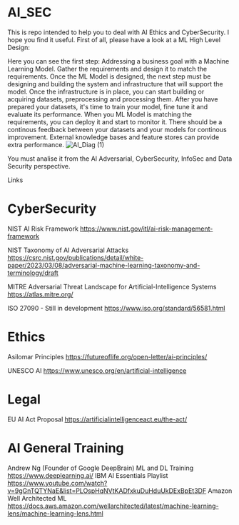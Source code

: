 # AI_SEC
This is repo intended to help you to deal with AI Ethics and CyberSecurity.
I hope you find it useful.
First of all, please have a look at a ML High Level Design:

Here you can see the first step: Addressing a business goal with a Machine Learning Model. Gather the requirements and design it to match the requirements.
Once the ML Model is designed, the next step must be designing and building the system and infrastructure that will support the model.
Once the infrastructure is in place, you can start building or acquiring datasets, preprocessing and processing them.
After you have prepared your datasets, it's time to train your model, fine tune it and evaluate its performance.
When you ML Model is matching the requirements, you can deploy it and start to monitor it.
There should be a continous feedback between your datasets and your models for continous improvement.
External knowledge bases and feature stores can provide extra performance.
![AI_Diag (1)](https://user-images.githubusercontent.com/33955667/229310293-bd02f950-5dbc-49d6-8a85-c85bb85bd15c.jpg)

You must analise it from the AI Adversarial, CyberSecurity, InfoSec and Data Security perspective.



Links


CyberSecurity
=============
NIST AI Risk Framework
https://www.nist.gov/itl/ai-risk-management-framework

NIST Taxonomy of AI Adversarial Attacks
https://csrc.nist.gov/publications/detail/white-paper/2023/03/08/adversarial-machine-learning-taxonomy-and-terminology/draft

MITRE Adversarial Threat Landscape for Artificial-Intelligence Systems
https://atlas.mitre.org/

ISO 27090 - Still in development
https://www.iso.org/standard/56581.html

Ethics
=============
Asilomar Principles
https://futureoflife.org/open-letter/ai-principles/

UNESCO AI
https://www.unesco.org/en/artificial-intelligence

Legal
=============
EU AI Act Proposal
https://artificialintelligenceact.eu/the-act/

AI General Training
=============
Andrew Ng (Founder of Google DeepBrain) ML and DL Training 
https://www.deeplearning.ai/
IBM AI Essentials Playlist
https://www.youtube.com/watch?v=9gGnTQTYNaE&list=PLOspHqNVtKADfxkuDuHduUkDExBpEt3DF
Amazon Well Architected ML
https://docs.aws.amazon.com/wellarchitected/latest/machine-learning-lens/machine-learning-lens.html



